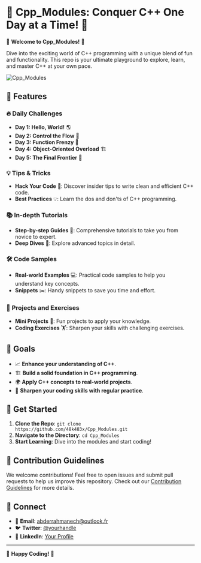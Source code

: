 # 🚀 Cpp_Modules: Conquer C++ One Day at a Time! 🌟

🎉 **Welcome to Cpp_Modules!** 🎉

Dive into the exciting world of C++ programming with a unique blend of fun and functionality. This repo is your ultimate playground to explore, learn, and master C++ at your own pace.

![Cpp_Modules]([https://yourimageurl.com](https://www.google.com/url?sa=i&url=https%3A%2F%2Fgist.github.com%2Fvininjr%2Fd29bb07bdadb41e4b0923bc8fa748b1a&psig=AOvVaw25VB1ta-emomqLaiZwDcJ3&ust=1721079083555000&source=images&cd=vfe&opi=89978449&ved=0CBAQjRxqFwoTCKDO9q29p4cDFQAAAAAdAAAAABAE))

## 🌟 Features

### 🔥 **Daily Challenges**
* **Day 1: Hello, World!** 🌎
* **Day 2: Control the Flow** 🚦
* **Day 3: Function Frenzy** 🔄
* **Day 4: Object-Oriented Overload** 🏗️
* **Day 5: The Final Frontier** 🚀

### 💡 **Tips & Tricks**
- **Hack Your Code** 🧠: Discover insider tips to write clean and efficient C++ code.
- **Best Practices** 💡: Learn the dos and don'ts of C++ programming.

### 📚 **In-depth Tutorials**
- **Step-by-step Guides** 📘: Comprehensive tutorials to take you from novice to expert.
- **Deep Dives** 🌊: Explore advanced topics in detail.

### 🛠️ **Code Samples**
- **Real-world Examples** 💻: Practical code samples to help you understand key concepts.
- **Snippets** ✂️: Handy snippets to save you time and effort.

### 🤖 **Projects and Exercises**
- **Mini Projects** 🔧: Fun projects to apply your knowledge.
- **Coding Exercises** 🏋️: Sharpen your skills with challenging exercises.

## 🎯 Goals

- 📈 **Enhance your understanding of C++**.
- 🏗️ **Build a solid foundation in C++ programming**.
- 🌍 **Apply C++ concepts to real-world projects**.
- 🧠 **Sharpen your coding skills with regular practice**.

## 🚀 Get Started

1. **Clone the Repo**: `git clone https://github.com/48k483x/Cpp_Modules.git`
2. **Navigate to the Directory**: `cd Cpp_Modules`
3. **Start Learning**: Dive into the modules and start coding!

## 🤝 Contribution Guidelines

We welcome contributions! Feel free to open issues and submit pull requests to help us improve this repository. Check out our [Contribution Guidelines](CONTRIBUTING.md) for more details.

## 💬 Connect

- 📧 **Email**: abderrahmanech@outlook.fr
- 🐦 **Twitter**: [@yourhandle](https://twitter.com/48k483x)
- 💼 **LinkedIn**: [Your Profile]([https://www.linkedin.com/in/](https://www.linkedin.com/in/abdurrahman-chahrour-bb0865265/))

---

🌟 **Happy Coding!** 🌟
